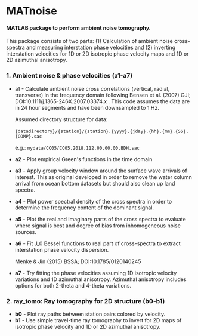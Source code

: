 # MATnoise
#### MATLAB package to perform ambient noise tomography.

This package consists of two parts: (1) Calculation of ambient noise cross-spectra and measuring interstation phase velocities and (2) inverting interstation velocities for 1D or 2D isotropic phase velocity maps and 1D or 2D azimuthal anisotropy.

### 1. Ambient noise & phase velocities (a1-a7)
- a1 - Calculate ambient noise cross correlations (vertical, radial, transverse) in the frequency domain following Bensen et al. (2007) GJI; DOI:10.1111/j.1365-246X.2007.03374.x . This code assumes the data are in 24 hour segments and have been downsampled to 1 Hz.

  Assumed directory structure for data: <br/><br/>
  ````{datadirectory}/{station}/{station}.{yyyy}.{jday}.{hh}.{mm}.{SS}.{COMP}.sac````

  e.g.: ````mydata/CC05/CC05.2018.112.00.00.00.BDH.sac````
- **a2** - Plot empirical Green's functions in the time domain
- **a3** - Apply group velocity window around the surface wave arrivals of interest. This as original developed in order to remove the water column arrival from ocean bottom datasets but should also clean up land spectra.
- **a4** - Plot power spectral density of the cross spectra in order to determine the frequency content of the dominant signal.
- **a5** - Plot the real and imaginary parts of the cross spectra to evaluate where signal is best and degree of bias from inhomogeneous noise sources.
- **a6** - Fit J_0 Bessel functions to real part of cross-spectra to extract interstation phase velocity dispersion.
  
  Menke & Jin (2015) BSSA; DOI:10.1785/0120140245
- **a7** - Try fitting the phase velocities assuming 1D isotropic velocity variations and 1D azimuthal anisotropy. Azimuthal anisotropy includes options for both 2-theta and 4-theta variations.

### 2. ray_tomo: Ray tomography for 2D structure (b0-b1)
- **b0** - Plot ray paths between station pairs colored by velocity.
- **b1** - Use simple travel-time ray tomography to invert for 2D maps of isotropic phase velocity and 1D or 2D azimuthal anisotropy.
